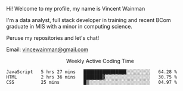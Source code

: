 Hi! Welcome to my profile, my name is Vincent Wainman

I'm a data analyst, full stack developer in training and recent BCom graduate in MIS with a minor in computing science. 

Peruse my repositories and let's chat!

Email: vincewainman@gmail.com

<p align="center"> Weekly Active Coding Time </p>
<!--START_SECTION:waka-->

```text
JavaScript   5 hrs 27 mins   ████████████████░░░░░░░░░   64.28 %
HTML         2 hrs 36 mins   ███████▓░░░░░░░░░░░░░░░░░   30.75 %
CSS          25 mins         █▒░░░░░░░░░░░░░░░░░░░░░░░   04.97 %
```

<!--END_SECTION:waka-->
